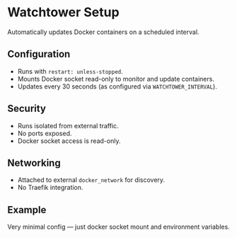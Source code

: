 # Watchtower Setup

Automatically updates Docker containers on a scheduled interval.

## Configuration
- Runs with `restart: unless-stopped`.
- Mounts Docker socket read-only to monitor and update containers.
- Updates every 30 seconds (as configured via `WATCHTOWER_INTERVAL`).

## Security
- Runs isolated from external traffic.
- No ports exposed.
- Docker socket access is read-only.

## Networking
- Attached to external `docker_network` for discovery.
- No Traefik integration.

## Example
Very minimal config — just docker socket mount and environment variables.

